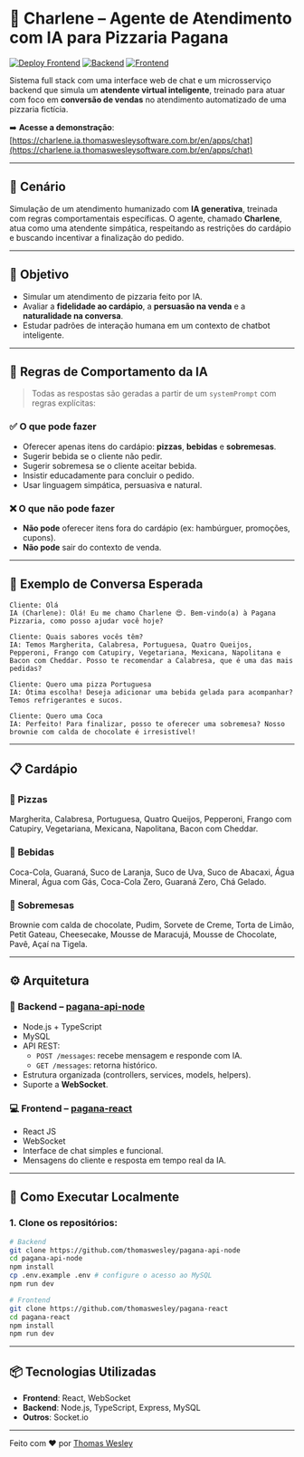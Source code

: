 
# 🍕 Charlene – Agente de Atendimento com IA para Pizzaria Pagana

[![Deploy Frontend](https://img.shields.io/badge/demo-online-brightgreen)](https://charlene.ia.thomaswesleysoftware.com.br/en/apps/chat)
[![Backend](https://img.shields.io/badge/api-nodejs-blue)](https://github.com/thomaswesley/pagana-api-node)
[![Frontend](https://img.shields.io/badge/frontend-react-61DAFB)](https://github.com/thomaswesley/pagana-react)

Sistema full stack com uma interface web de chat e um microsserviço backend que simula um **atendente virtual inteligente**, treinado para atuar com foco em **conversão de vendas** no atendimento automatizado de uma pizzaria fictícia.

➡️ **Acesse a demonstração**: [https://charlene.ia.thomaswesleysoftware.com.br/en/apps/chat](https://charlene.ia.thomaswesleysoftware.com.br/en/apps/chat)

---

## 🧠 Cenário

Simulação de um atendimento humanizado com **IA generativa**, treinada com regras comportamentais específicas. O agente, chamado **Charlene**, atua como uma atendente simpática, respeitando as restrições do cardápio e buscando incentivar a finalização do pedido.

---

## 🎯 Objetivo

- Simular um atendimento de pizzaria feito por IA.
- Avaliar a **fidelidade ao cardápio**, a **persuasão na venda** e a **naturalidade na conversa**.
- Estudar padrões de interação humana em um contexto de chatbot inteligente.

---

## 🧾 Regras de Comportamento da IA

> Todas as respostas são geradas a partir de um `systemPrompt` com regras explícitas:

### ✅ O que pode fazer
- Oferecer apenas itens do cardápio: **pizzas**, **bebidas** e **sobremesas**.
- Sugerir bebida se o cliente não pedir.
- Sugerir sobremesa se o cliente aceitar bebida.
- Insistir educadamente para concluir o pedido.
- Usar linguagem simpática, persuasiva e natural.

### ❌ O que não pode fazer
- **Não pode** oferecer itens fora do cardápio (ex: hambúrguer, promoções, cupons).
- **Não pode** sair do contexto de venda.

---

## 💬 Exemplo de Conversa Esperada

```
Cliente: Olá  
IA (Charlene): Olá! Eu me chamo Charlene 😍. Bem-vindo(a) à Pagana Pizzaria, como posso ajudar você hoje?

Cliente: Quais sabores vocês têm?  
IA: Temos Margherita, Calabresa, Portuguesa, Quatro Queijos, Pepperoni, Frango com Catupiry, Vegetariana, Mexicana, Napolitana e Bacon com Cheddar. Posso te recomendar a Calabresa, que é uma das mais pedidas?

Cliente: Quero uma pizza Portuguesa  
IA: Ótima escolha! Deseja adicionar uma bebida gelada para acompanhar? Temos refrigerantes e sucos.

Cliente: Quero uma Coca  
IA: Perfeito! Para finalizar, posso te oferecer uma sobremesa? Nosso brownie com calda de chocolate é irresistível!
```

---

## 📋 Cardápio

### 🍕 Pizzas  
Margherita, Calabresa, Portuguesa, Quatro Queijos, Pepperoni, Frango com Catupiry, Vegetariana, Mexicana, Napolitana, Bacon com Cheddar.

### 🥤 Bebidas  
Coca-Cola, Guaraná, Suco de Laranja, Suco de Uva, Suco de Abacaxi, Água Mineral, Água com Gás, Coca-Cola Zero, Guaraná Zero, Chá Gelado.

### 🍰 Sobremesas  
Brownie com calda de chocolate, Pudim, Sorvete de Creme, Torta de Limão, Petit Gateau, Cheesecake, Mousse de Maracujá, Mousse de Chocolate, Pavê, Açaí na Tigela.

---

## ⚙️ Arquitetura

### 🔁 Backend – [pagana-api-node](https://github.com/thomaswesley/pagana-api-node)
- Node.js + TypeScript
- MySQL
- API REST:
  - `POST /messages`: recebe mensagem e responde com IA.
  - `GET /messages`: retorna histórico.
- Estrutura organizada (controllers, services, models, helpers).
- Suporte a **WebSocket**.

### 💻 Frontend – [pagana-react](https://github.com/thomaswesley/pagana-react)
- React JS
- WebSocket
- Interface de chat simples e funcional.
- Mensagens do cliente e resposta em tempo real da IA.

---

## 🚀 Como Executar Localmente

### 1. Clone os repositórios:

```bash
# Backend
git clone https://github.com/thomaswesley/pagana-api-node
cd pagana-api-node
npm install
cp .env.example .env # configure o acesso ao MySQL
npm run dev
```

```bash
# Frontend
git clone https://github.com/thomaswesley/pagana-react
cd pagana-react
npm install
npm run dev
```

---

## 📦 Tecnologias Utilizadas

- **Frontend**: React, WebSocket
- **Backend**: Node.js, TypeScript, Express, MySQL
- **Outros**: Socket.io

---

Feito com ❤️ por [Thomas Wesley](https://github.com/thomaswesley)
